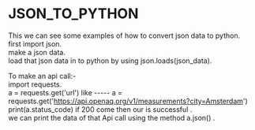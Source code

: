 # JSON_TO_PYTHON
This we can see some examples of how to convert json data to python. <br>
first import json. <br>
make a json data. <br>
load that json data in  to  python by using json.loads(json_data). <br>





To make an api call:- <br>
import requests. <br>
a = requests.get('url')   like ----- a = requests.get('https://api.openaq.org/v1/measurements?city=Amsterdam') <br>
print(a.status_code)  if 200 come then our is successful . <br>
we can print the data of that Api call using the method a.json() . <br>








